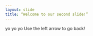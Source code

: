 ```yaml
---
layout: slide
title: “Welcome to our second slide!”
---
```

yo yo yo
Use the left arrow to go back!
